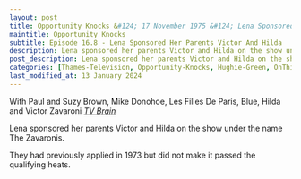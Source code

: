 ```yaml
---
layout: post
title: Opportunity Knocks &#124; 17 November 1975 &#124; Lena Sponsored Her Parents Victor And Hilda On The Show
maintitle: Opportunity Knocks
subtitle: Episode 16.8 - Lena Sponsored Her Parents Victor And Hilda
description: Lena sponsored her parents Victor and Hilda on the show under the name The Zavaronis.
post_description: Lena sponsored her parents Victor and Hilda on the show under the name The Zavaronis.
categories: [Thames-Television, Opportunity-Knocks, Hughie-Green, OnThisDay17November]
last_modified_at: 13 January 2024
---
```


With Paul and Suzy Brown, Mike Donohoe, Les Filles De Paris, Blue, Hilda and Victor Zavaroni
<cite><a href="https://www.tvbrain.info/tv-archive?showname=Opportunity+Knocks&type=lostshow#:~:text=With%20Paul%20and%20Suzy%20Brown%2C%20Mike%20Donohoe%2C%20Les%20Filles%20De%20Paris%2C%20Blue%2C%20Hilda%20and%20Victor%20Zavaroni">TV Brain</a></cite>

Lena sponsored her parents Victor and Hilda on the show under the name The Zavaronis.

They had previously applied in 1973 but did not make it passed the qualifying heats.

